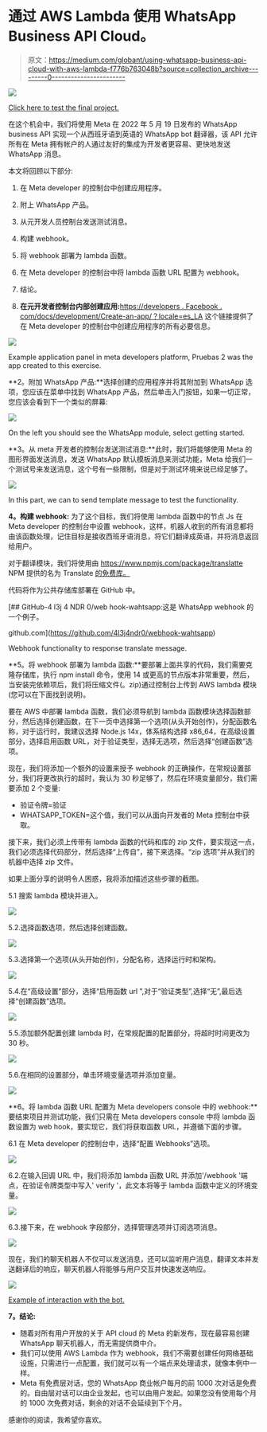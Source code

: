 # 通过 AWS Lambda 使用 WhatsApp Business API Cloud。

> 原文：<https://medium.com/globant/using-whatsapp-business-api-cloud-with-aws-lambda-f776b763048b?source=collection_archive---------0----------------------->

![](img/80c8e6963f1e73d54ebba51095253c6b.png)

[Click here to test the final project.](https://wa.link/o94qok)

在这个机会中，我们将使用 Meta 在 2022 年 5 月 19 日发布的 WhatsApp business API 实现一个从西班牙语到英语的 WhatsApp bot 翻译器，该 API 允许所有在 Meta 拥有帐户的人通过友好的集成为开发者更容易、更快地发送 WhatsApp 消息。

本文将回顾以下部分:

1.  在 Meta developer 的控制台中创建应用程序。
2.  附上 WhatsApp 产品。
3.  从元开发人员控制台发送测试消息。
4.  构建 webhook。
5.  将 webhook 部署为 lambda 函数。
6.  在 Meta developer 的控制台中将 lambda 函数 URL 配置为 webhook。
7.  结论。

1.  **在元开发者控制台内部创建应用:**[https://developers . Facebook . com/docs/development/Create-an-app/？locale=es_LA](https://developers.facebook.com/docs/development/create-an-app/?locale=es_LA) 这个链接提供了在 Meta developer 的控制台中创建应用程序的所有必要信息。

![](img/4e8516754c5fbb003f77d05e5bf8a80e.png)

Example application panel in meta developers platform, Pruebas 2 was the app created to this exercise.

**2。附加 WhatsApp 产品:**选择创建的应用程序并将其附加到 WhatsApp 选项，您应该在菜单中找到 WhatsApp 产品，然后单击入门按钮，如果一切正常，您应该会看到下一个类似的屏幕:

![](img/35559b16cc1a2ec12ac6b8bac677e1f9.png)

On the left you should see the WhatsApp module, select getting started.

**3。从 meta 开发者的控制台发送测试消息:**此时，我们将能够使用 Meta 的图形界面发送消息，发送 WhatsApp 默认模板消息来测试功能，Meta 给我们一个测试号来发送消息，这个号有一些限制，但是对于测试环境来说已经足够了。

![](img/7b86533fda2bf718c55e88b0d81d82ff.png)

In this part, we can to send template message to test the functionality.

**4。构建 webhook:** 为了这个目标，我们将使用 lambda 函数中的节点 Js 在 Meta developer 的控制台中设置 webhook，这样，机器人收到的所有消息都将由该函数处理，记住目标是接收西班牙语消息，将它们翻译成英语，并将消息返回给用户。

对于翻译模块，我们将使用由 https://www.npmjs.com/package/translatte NPM 提供的名为 Translate [的免费库。](https://www.npmjs.com/package/translatte)

代码将作为公共存储库部署在 GitHub 中。

[](https://github.com/4l3j4ndr0/webhook-wahtsapp) [## GitHub-4 l3j 4 NDR 0/web hook-wahtsapp:这是 WhatsApp webhook 的一个例子。

github.com](https://github.com/4l3j4ndr0/webhook-wahtsapp) 

Webhook functionality to response translate message.

**5。将 webhook 部署为 lambda 函数:**要部署上面共享的代码，我们需要克隆存储库，执行 npm install 命令，使用 14 或更高的节点版本非常重要，然后，当安装完依赖项后，我们将压缩文件(。zip)通过控制台上传到 AWS lambda 模块(您可以在下面找到说明)。

要在 AWS 中部署 lambda 函数，我们必须导航到 lambda 函数模块选择函数部分，然后选择创建函数，在下一页中选择第一个选项(从头开始创作)，分配函数名称，对于运行时，我建议选择 Node.js 14x，体系结构选择 x86_64，在高级设置部分，选择启用函数 URL，对于验证类型，选择无选项，然后选择“创建函数”选项。

现在，我们将添加一个额外的设置来授予 webhook 的正确操作，在常规设置部分，我们将更改执行的超时，我认为 30 秒足够了，然后在环境变量部分，我们需要添加 2 个变量:

*   验证令牌=验证
*   WHATSAPP_TOKEN=这个值，我们可以从面向开发者的 Meta 控制台中获取。

接下来，我们必须上传带有 lambda 函数的代码和库的 zip 文件，要实现这一点，我们必须选择代码部分，然后选择“上传自”，接下来选择。“zip 选项”并从我们的机器中选择 zip 文件。

如果上面分享的说明令人困惑，我将添加描述这些步骤的截图。

5.1 搜索 lambda 模块并进入。

![](img/440a82ea018e9ac17f6a817b74ad1ab9.png)

5.2.选择函数选项，然后选择创建函数。

![](img/18cb03c36567d50e9727404e3299d528.png)

5.3.选择第一个选项(从头开始创作)，分配名称，选择运行时和架构。

![](img/5abad87f15064e151fc9f1348ccb84b3.png)

5.4.在“高级设置”部分，选择“启用函数 url ”,对于“验证类型”,选择“无”,最后选择“创建函数”选项。

![](img/715afa6b076e3f374edea9889e03dcc5.png)

5.5.添加额外配置创建 lambda 时，在常规配置的配置部分，将超时时间更改为 30 秒。

![](img/06ccee15c6019fbcd300d89781d0675a.png)

5.6.在相同的设置部分，单击环境变量选项并添加变量。

![](img/4ead42cd3851d08b703c6ac0d75ac816.png)

**6。将 lambda 函数 URL 配置为 Meta developers console 中的 webhook:**要结束项目并测试功能，我们只需在 Meta developers console 中将 lambda 函数设置为 web hook，要实现它，我们将获取函数 URL，并遵循下面的步骤。

6.1 在 Meta developer 的控制台中，选择“配置 Webhooks”选项。

![](img/47f6173f84db238049d93849ac80b840.png)

6.2.在输入回调 URL 中，我们将添加 lambda 函数 URL 并添加'/webhook '端点，在验证令牌类型中写入' verify '，此文本将等于 lambda 函数中定义的环境变量。

![](img/eb1a736d10eea01ecc2e782524b558fb.png)

6.3.接下来，在 webhook 字段部分，选择管理选项并订阅选项消息。

![](img/acf640fd3fe46e7102c274c7c2438e34.png)

现在，我们的聊天机器人不仅可以发送消息，还可以监听用户消息，翻译文本并发送翻译后的响应，聊天机器人将能够与用户交互并快速发送响应。

![](img/9c13e24dbcbd033baca6d8d135fa1fe7.png)

[Example of interaction with the bot.](https://wa.link/o94qok)

**7。结论:**

*   随着对所有用户开放的关于 API cloud 的 Meta 的新发布，现在最容易创建 WhatsApp 聊天机器人，而无需提供商中介。
*   我们可以使用 AWS Lambda 作为 webhook，我们不需要创建任何网络基础设施，只需进行一点配置，我们就可以有一个端点来处理请求，就像本例中一样。
*   Meta 有免费层对话，您的 WhatsApp 商业帐户每月的前 1000 次对话是免费的。自由层对话可以由企业发起，也可以由用户发起。如果您没有使用每个月的 1000 次免费对话，剩余的对话不会延续到下个月。

感谢你的阅读，我希望你喜欢。